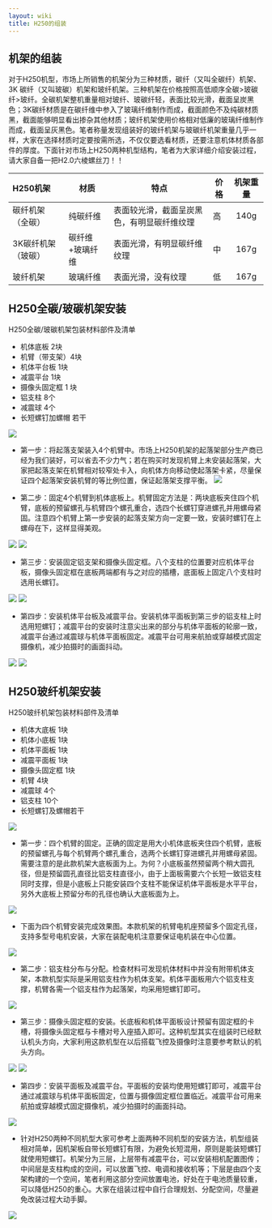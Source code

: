 ```yaml
---
layout: wiki
title: H250的组装
---
```


## 机架的组装

对于H250机型，市场上所销售的机架分为三种材质，碳纤（又叫全碳纤）机架、3K 碳纤（又叫玻碳）机架和玻纤机架。三种机架在价格按照高低顺序全碳>玻碳纤>玻纤。全碳机架整机重量相对玻纤、玻碳纤轻，表面比较光滑，截面呈炭黑色；3K碳纤材质是在碳纤维中参入了玻璃纤维制作而成，截面颜色不及纯碳材质黑，截面能够明显看出掺杂其他材质；玻纤机架使用价格相对低廉的玻璃纤维制作而成，截面呈灰黑色。笔者称量发现组装好的玻纤机架与玻碳纤机架重量几乎一样，大家在选择材质时定要按需所选，不仅仅要选看材质，还要注意机体材质各部件的厚度。下面针对市场上H250两种机型结构，笔者为大家详细介绍安装过程，请大家自备一把H2.0六棱螺丝刀！！

 |       H250机架    |  材质           |                  特点                      | 价格  | 机架重量  |
 | :--------         | -------------  | -------------------------------------    | ---- | :-----: |
 |  碳纤机架（全碳） |    纯碳纤维     | 表面较光滑，截面呈炭黑色，有明显碳纤维纹理 |  高   |  140g |
 | 3K碳纤机架（玻碳）| 碳纤维+玻璃纤维 |  表面光滑，有明显碳纤维纹理                |  中   |  167g |
 |   玻纤机架        |     玻璃纤维    | 表面光滑，没有纹理                         |  低   |  167g |

## H250全碳/玻碳机架安装

H250全碳/玻碳机架包装材料部件及清单

* 机体底板  2块
* 机臂（带支架）4块
* 机体平台板  1块
* 减震平台  1块
* 摄像头固定框 1 块
* 铝支柱  8个
* 减震球  4个
* 长短螺钉加螺帽 若干

![](/assets/img/h250-list-112.JPG)

* 第一步：将起落支架装入4个机臂中。市场上H250机架的起落架部分生产商已经为我们装好，可以省去不少力气；若在购买时发现机臂上未安装起落架，大家把起落支架在机臂相对较窄处卡入，向机体方向移动使起落架卡紧，尽量保证四个起落架安装机臂的等比例位置，保证起落架支撑平衡。
![](/assets/img/h250-list-126.jpg)

* 第二步：固定4个机臂到机体底板上。机臂固定方法是：两块底板夹住四个机臂，底板的预留螺孔与机臂四个螺孔重合，选四个长螺钉穿进螺孔并用螺母紧固。注意四个机臂上第一步安装的起落支架方向一定要一致，安装时螺钉在上螺母在下，这样显得美观。

![](/assets/img/h250-list-113.JPG)
![](/assets/img/h250-list-114.JPG)

* 第三步：安装固定铝支架和摄像头固定框。八个支柱的位置要对应机体平台板，摄像头固定框在底板两端都有与之对应的插槽，底面板上固定八个支柱时选用长螺钉。

![](/assets/img/h250-list-115.JPG)
![](/assets/img/h250-list-116.JPG)

* 第四步：安装机体平台板及减震平台。安装机体平面板到第三步的铝支柱上时选用短螺钉；减震平台的安装时注意尖出来的部分与机体平面板的轮廓一致，减震平台通过减震球与机体平面板固定。减震平台可用来航拍或穿越模式固定摄像机，减少拍摄时的画面抖动。

![](/assets/img/h250-list-117.JPG)
![](/assets/img/h250-list-118.JPG)

## H250玻纤机架安装

H250玻纤机架包装材料部件及清单
* 机体大底板 1块
* 机体小底板 1块
* 机体平面板 1块
* 减震平面板 1块
* 摄像头固定框 1块
* 机臂 4块
* 减震球 4个
* 铝支柱 10个
* 长短螺钉及螺帽若干

![](/assets/img/h250-list-119.JPG)

* 第一步：四个机臂的固定。正确的固定是用大小机体底板夹住四个机臂，底板的预留螺孔与每个机臂两个螺孔重合，选两个长螺钉穿进螺孔并用螺母紧固。需要注意的是此款机架大底板面为上。为何？小底板虽然预留两个稍大圆孔径，但是预留圆孔直径比铝支柱直径小，由于上面板需要六个长短一致铝支柱同时支撑，但是小底板上只能安装四个支柱不能保证机体平面板是水平平台，另外大底板上预留分布的孔径也确认大底板面为上。

![](/assets/img/h250-list-120.JPG)

* 下面为四个机臂安装完成效果图。本款机架的机臂电机座预留多个固定孔径，支持多型号电机安装，大家在装配电机注意要保证电机装在中心位置。

![](/assets/img/h250-list-121.JPG)

* 第二步：铝支柱分布与分配。检查材料可发现机体材料中并没有附带机体支架，本款机型实际是采用铝支柱作为机体支架。机体平面板用六个铝支柱支撑，机臂各需一个铝支柱作为起落架，均采用短螺钉即可。

![](/assets/img/h250-list-122.JPG)

* 第三步：摄像头固定框的安装。长底板和机体平面板设计预留有固定框的卡槽，将摄像头固定框与卡槽对号入座插入即可。这种机型其实在组装时已经默认机头方向，大家利用这款机型在以后搭载飞控及摄像时注意要参考默认的机头方向。

![](/assets/img/h250-list-123.JPG)
![](/assets/img/h250-list-124.JPG)

* 第四步：安装平面板及减震平台。平面板的安装均使用短螺钉即可，减震平台通过减震球与机体平面板固定，位置与摄像固定框位置临近。减震平台可用来航拍或穿越模式固定摄像机，减少拍摄时的画面抖动。

![](/assets/img/h250-list-125.JPG)

* 针对H250两种不同机型大家可参考上面两种不同机型的安装方法，机型组装相对简单，因机架板自带长短螺钉有限，为避免长短混用，原则是能装短螺钉就使用短螺钉。机架分为三层，上层带有减震平台，可以安装相机配置图传；中间层是支柱构成的空间，可以放置飞控、电调和接收机等；下层是由四个支架构建的一个空间，笔者利用这部分空间放置电池，好处在于电池质量较重，可以降低H250的重心。大家在组装过程中自行合理规划、分配空间，尽量避免改装过程大动手脚。

![](/assets/img/h250-list-99.jpg)



